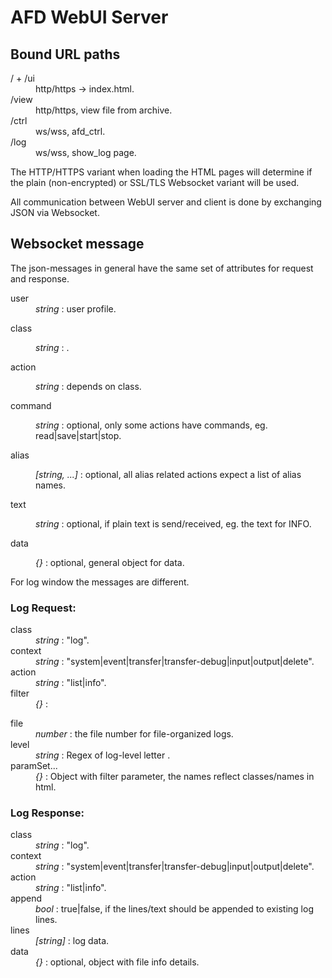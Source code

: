# AFD WebUI Server

## Bound URL paths

<dl>
<dt>/ + /ui</dt>
<dd>http/https -> index.html.</dd>

<dt>/view</dt>
<dd>http/https, view file from archive.</dd>

<dt>/ctrl</dt>
<dd>ws/wss, afd_ctrl.</dd>

<dt>/log</dt>
<dd>ws/wss, show_log page.</dd>
</dl>

The HTTP/HTTPS variant when loading the HTML pages will determine if the plain
(non-encrypted) or SSL/TLS Websocket variant will be used.
 
All communication between WebUI server and client is done by exchanging JSON 
via Websocket.

## Websocket message

The json-messages in general have the same set of attributes for request and response.

<dl>
<dt>user</dt>
<dd><i>string</i> : user profile.</dd>

class</dt>
<dd><i>string</i> : <fsa|alias|afd|...>.</dd>

action</dt>
<dd><i>string</i> : depends on class.</dd>

command</dt>
<dd><i>string</i> : optional, only some actions have commands, eg. read|save|start|stop.</dd>

alias</dt>
<dd><i>[string, ...]</i> : optional, all alias related actions expect a list of alias names.</dd>

text</dt>
<dd><i>string</i> : optional, if plain text is send/received, eg. the
			text for INFO.</dd>

data</dt>
<dd><i>{}</i> : optional, general object for data.</dd>
</dl>

For log window the messages are different.

### Log Request:

<dl>
<dt>class</dt>
<dd><i>string</i> : "log".</dd>

<dt>context</dt>
<dd><i>string</i> : "system|event|transfer|transfer-debug|input|output|delete".</dd>

<dt>action</dt>
<dd><i>string</i> : "list|info".</dd>

<dt>filter</dt>
<dd><i>{}</i> : </dd>

<dl>
<dt>file</dt>
<dd><i>number</i> : the file number for file-organized logs.</dd>

<dt>level</dt>
<dd><i>string</i> : Regex of log-level letter <I|C|W|E|O|D>.</dd>

<dt>paramSet...</dt>
<dd><i>{}</i> : Object with filter parameter, the names reflect classes/names in html.</dd>
</dl>

</dl>

### Log Response:

<dl>
<dt>class</dt>
<dd><i>string</i> : "log".</dd>

<dt>context</dt>
<dd><i>string</i> : "system|event|transfer|transfer-debug|input|output|delete".</dd>

<dt>action</dt>
<dd><i>string</i> : "list|info".</dd>

<dt>append</dt>
<dd><i>bool</i> : true|false, if the lines/text should be appended to existing log lines.</dd>

<dt>lines</dt>
<dd><i>[string]</i> : log data.</dd>

<dt>data</dt>
<dd><i>{}</i> : optional, object with file info details.</dd>
</dl>
